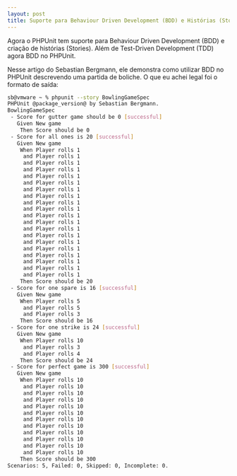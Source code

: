 ```yaml
---
layout: post
title: Suporte para Behaviour Driven Development (BDD) e Histórias (Stories) no PHPUnit 3.3
---
```


Agora o PHPUnit tem suporte para Behaviour Driven Development (BDD) e criação de histórias (Stories). Além de Test-Driven Development (TDD) agora BDD no PHPUnit. <a title="Support for BDD and Stories in PHPUnit 3.3" href="http://sebastian-bergmann.de/archives/738-Support-for-BDD-and-Stories-in-PHPUnit-3.3.html" target="_blank"></a>

Nesse artigo do Sebastian Bergmann, ele demonstra como utilizar BDD no PHPUnit descrevendo uma partida de boliche. O que eu achei legal foi o formato de saída:

```bash
sb@vmware ~ % phpunit --story BowlingGameSpec
PHPUnit @package_version@ by Sebastian Bergmann.
BowlingGameSpec
 - Score for gutter game should be 0 [successful]
   Given New game
    Then Score should be 0
 - Score for all ones is 20 [successful]
   Given New game
    When Player rolls 1
     and Player rolls 1
     and Player rolls 1
     and Player rolls 1
     and Player rolls 1
     and Player rolls 1
     and Player rolls 1
     and Player rolls 1
     and Player rolls 1
     and Player rolls 1
     and Player rolls 1
     and Player rolls 1
     and Player rolls 1
     and Player rolls 1
     and Player rolls 1
     and Player rolls 1
     and Player rolls 1
     and Player rolls 1
     and Player rolls 1
     and Player rolls 1
    Then Score should be 20
 - Score for one spare is 16 [successful]
   Given New game
    When Player rolls 5
     and Player rolls 5
     and Player rolls 3
    Then Score should be 16
 - Score for one strike is 24 [successful]
   Given New game
    When Player rolls 10
     and Player rolls 3
     and Player rolls 4
    Then Score should be 24
 - Score for perfect game is 300 [successful]
   Given New game
    When Player rolls 10
     and Player rolls 10
     and Player rolls 10
     and Player rolls 10
     and Player rolls 10
     and Player rolls 10
     and Player rolls 10
     and Player rolls 10
     and Player rolls 10
     and Player rolls 10
     and Player rolls 10
     and Player rolls 10
    Then Score should be 300
Scenarios: 5, Failed: 0, Skipped: 0, Incomplete: 0.
```
